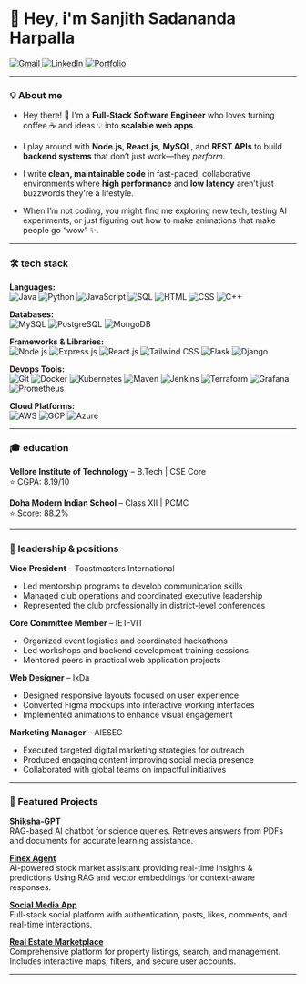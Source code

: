 # 👋 Hey, i'm **Sanjith Sadananda Harpalla**

<p align="left">
  <a href="mailto:ssharpalla2002@gmail.com" target="_blank">
    <img src="https://img.shields.io/badge/Gmail-D14836?style=for-the-badge&logo=gmail&logoColor=white" alt="Gmail"/>
  </a>
  <a href="https://www.linkedin.com/in/sanjith-sadananda-harpalla-a3769521b" target="_blank">
    <img src="https://img.shields.io/badge/LinkedIn-0077B5?style=for-the-badge&logo=linkedin&logoColor=white" alt="LinkedIn"/>
  </a>
  <a href="https://ssh02.vercel.app" target="_blank">
    <img src="https://img.shields.io/badge/Portfolio-000000?style=for-the-badge&logo=googlechrome&logoColor=white" alt="Portfolio"/>
  </a>
</p>

---

### 💡 About me

 - Hey there! 👋 I'm a **Full-Stack Software Engineer** who loves turning coffee ☕ and ideas 💡 into **scalable web apps**.  

 - I play around with **Node.js**, **React.js**, **MySQL**, and **REST APIs** to build **backend systems** that don’t just work—they *perform*.

 - I write **clean, maintainable code** in fast-paced, collaborative environments where **high performance** and **low latency** aren’t just buzzwords they're a lifestyle.  

 - When I’m not coding, you might find me exploring new tech, testing AI experiments, or just figuring out how to make animations that make people go “wow” ✨.

---

### 🛠 tech stack

**Languages:**  
![Java](https://img.shields.io/badge/-Java-007396?style=for-the-badge&logo=java&logoColor=white) 
![Python](https://img.shields.io/badge/-Python-3776AB?style=for-the-badge&logo=python&logoColor=white) 
![JavaScript](https://img.shields.io/badge/-JavaScript-F7DF1E?style=for-the-badge&logo=javascript&logoColor=black) 
![SQL](https://img.shields.io/badge/-SQL-00758F?style=for-the-badge&logo=mysql&logoColor=white) 
![HTML](https://img.shields.io/badge/-HTML-E34F26?style=for-the-badge&logo=html5&logoColor=white) 
![CSS](https://img.shields.io/badge/-CSS-1572B6?style=for-the-badge&logo=css3&logoColor=white) 
![C++](https://img.shields.io/badge/-C++-00599C?style=for-the-badge&logo=c%2B%2B&logoColor=white) 

**Databases:**  
![MySQL](https://img.shields.io/badge/-MySQL-00758F?style=for-the-badge&logo=mysql&logoColor=white) 
![PostgreSQL](https://img.shields.io/badge/-PostgreSQL-4169E1?style=for-the-badge&logo=postgresql&logoColor=white) 
![MongoDB](https://img.shields.io/badge/-MongoDB-47A248?style=for-the-badge&logo=mongodb&logoColor=white) 

**Frameworks & Libraries:**  
![Node.js](https://img.shields.io/badge/-Node.js-339933?style=for-the-badge&logo=nodedotjs&logoColor=white) 
![Express.js](https://img.shields.io/badge/-Express-000000?style=for-the-badge) 
![React.js](https://img.shields.io/badge/-React-61DAFB?style=for-the-badge&logo=react&logoColor=black) 
![Tailwind CSS](https://img.shields.io/badge/-TailwindCSS-38B2AC?style=for-the-badge&logo=tailwind-css&logoColor=white) 
![Flask](https://img.shields.io/badge/-Flask-000000?style=for-the-badge&logo=flask&logoColor=white) 
![Django](https://img.shields.io/badge/-Django-092E20?style=for-the-badge&logo=django&logoColor=white) 

**Devops Tools:**  
![Git](https://img.shields.io/badge/-Git-F05032?style=for-the-badge&logo=git&logoColor=white) 
![Docker](https://img.shields.io/badge/-Docker-2496ED?style=for-the-badge&logo=docker&logoColor=white) 
![Kubernetes](https://img.shields.io/badge/-Kubernetes-326CE5?style=for-the-badge&logo=kubernetes&logoColor=white) 
![Maven](https://img.shields.io/badge/-Maven-C71A36?style=for-the-badge&logo=apachemaven&logoColor=white) 
![Jenkins](https://img.shields.io/badge/-Jenkins-D24939?style=for-the-badge&logo=jenkins&logoColor=white) 
![Terraform](https://img.shields.io/badge/-Terraform-623CE4?style=for-the-badge&logo=terraform&logoColor=white) 
![Grafana](https://img.shields.io/badge/-Grafana-F46800?style=for-the-badge&logo=grafana&logoColor=white) 
![Prometheus](https://img.shields.io/badge/-Prometheus-E6522C?style=for-the-badge&logo=prometheus&logoColor=white) 

**Cloud Platforms:**  
![AWS](https://img.shields.io/badge/-AWS-232F3E?style=for-the-badge&logo=amazonaws&logoColor=white) 
![GCP](https://img.shields.io/badge/-GCP-F0BC00?style=for-the-badge&logo=googlecloud&logoColor=white) 
![Azure](https://img.shields.io/badge/-Azure-0089D6?style=for-the-badge&logo=microsoftazure&logoColor=white)

---

### 🎓 education

**Vellore Institute of Technology** – B.Tech | CSE Core  
⭐ CGPA: 8.19/10  

**Doha Modern Indian School** – Class XII | PCMC  
⭐ Score: 88.2%  

---

### 💼 leadership & positions

**Vice President** – Toastmasters International  
- Led mentorship programs to develop communication skills  
- Managed club operations and coordinated executive leadership  
- Represented the club professionally in district-level conferences

**Core Committee Member** – IET-VIT  
- Organized event logistics and coordinated hackathons  
- Led workshops and backend development training sessions  
- Mentored peers in practical web application projects

**Web Designer** – IxDa  
- Designed responsive layouts focused on user experience  
- Converted Figma mockups into interactive working interfaces  
- Implemented animations to enhance visual engagement

**Marketing Manager** – AIESEC  
- Executed targeted digital marketing strategies for outreach  
- Produced engaging content improving social media presence  
- Collaborated with global teams on impactful initiatives

---

### 🌟 Featured Projects

**[Shiksha‑GPT](https://github.com/ssharpalla2002/Shiksha_GPT)**  
RAG-based AI chatbot for science queries. Retrieves answers from PDFs and documents for accurate learning assistance.

**[Finex Agent](https://github.com/ssharpalla2002/Finex_Agent)**  
AI-powered stock market assistant providing real-time insights & predictions Using RAG and vector embeddings for context-aware responses.

**[Social Media App](https://github.com/ssharpalla2002/Social_Media_App)**  
Full-stack social platform with authentication, posts, likes, comments, and real-time interactions.

**[Real Estate Marketplace](https://github.com/ssharpalla2002/Real_Estate_Marketplace)**  
Comprehensive platform for property listings, search, and management. Includes interactive maps, filters, and secure user accounts.

---

